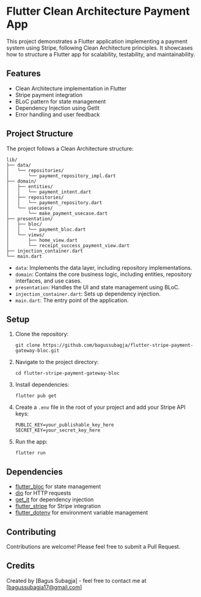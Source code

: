 # Flutter Clean Architecture Payment App

This project demonstrates a Flutter application implementing a payment system using Stripe, following Clean Architecture principles. It showcases how to structure a Flutter app for scalability, testability, and maintainability.

## Features

- Clean Architecture implementation in Flutter
- Stripe payment integration
- BLoC pattern for state management
- Dependency Injection using GetIt
- Error handling and user feedback

## Project Structure

The project follows a Clean Architecture structure:

```
lib/
├── data/
│   └── repositories/
│       └── payment_repository_impl.dart
├── domain/
│   ├── entities/
│   │   └── payment_intent.dart
│   ├── repositories/
│   │   └── payment_repository.dart
│   └── usecases/
│       └── make_payment_usecase.dart
├── presentation/
│   ├── bloc/
│   │   └── payment_bloc.dart
│   └── views/
│       ├── home_view.dart
│       └── receipt_success_payment_view.dart
├── injection_container.dart
└── main.dart
```

- `data`: Implements the data layer, including repository implementations.
- `domain`: Contains the core business logic, including entities, repository interfaces, and use cases.
- `presentation`: Handles the UI and state management using BLoC.
- `injection_container.dart`: Sets up dependency injection.
- `main.dart`: The entry point of the application.

## Setup

1. Clone the repository:
   ```
   git clone https://github.com/bagussubagja/flutter-stripe-payment-gateway-bloc.git
   ```

2. Navigate to the project directory:
   ```
   cd flutter-stripe-payment-gateway-bloc
   ```

3. Install dependencies:
   ```
   flutter pub get
   ```

4. Create a `.env` file in the root of your project and add your Stripe API keys:
   ```
   PUBLIC_KEY=your_publishable_key_here
   SECRET_KEY=your_secret_key_here
   ```

5. Run the app:
   ```
   flutter run
   ```

## Dependencies

- [flutter_bloc](https://pub.dev/packages/flutter_bloc) for state management
- [dio](https://pub.dev/packages/dio) for HTTP requests
- [get_it](https://pub.dev/packages/get_it) for dependency injection
- [flutter_stripe](https://pub.dev/packages/flutter_stripe) for Stripe integration
- [flutter_dotenv](https://pub.dev/packages/flutter_dotenv) for environment variable management

## Contributing

Contributions are welcome! Please feel free to submit a Pull Request.

## Credits

Created by [Bagus Subagja] - feel free to contact me at [bagussubagja17@gmail.com]